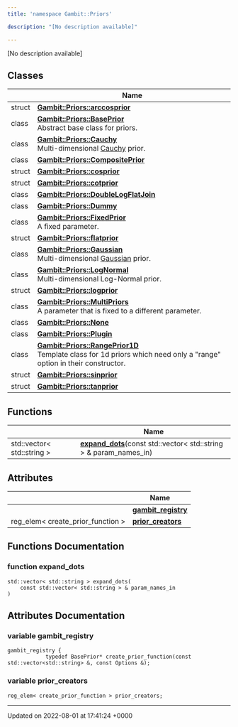 ```yaml
---
title: 'namespace Gambit::Priors'

description: "[No description available]"

---
```







[No description available]

## Classes

|                | Name           |
| -------------- | -------------- |
| struct | **[Gambit::Priors::arccosprior](/documentation/code/darkbit_development/classes/structgambit_1_1priors_1_1arccosprior/)**  |
| class | **[Gambit::Priors::BasePrior](/documentation/code/darkbit_development/classes/classgambit_1_1priors_1_1baseprior/)** <br>Abstract base class for priors.  |
| class | **[Gambit::Priors::Cauchy](/documentation/code/darkbit_development/classes/classgambit_1_1priors_1_1cauchy/)** <br>Multi-dimensional [Cauchy]() prior.  |
| class | **[Gambit::Priors::CompositePrior](/documentation/code/darkbit_development/classes/classgambit_1_1priors_1_1compositeprior/)**  |
| struct | **[Gambit::Priors::cosprior](/documentation/code/darkbit_development/classes/structgambit_1_1priors_1_1cosprior/)**  |
| struct | **[Gambit::Priors::cotprior](/documentation/code/darkbit_development/classes/structgambit_1_1priors_1_1cotprior/)**  |
| class | **[Gambit::Priors::DoubleLogFlatJoin](/documentation/code/darkbit_development/classes/classgambit_1_1priors_1_1doublelogflatjoin/)**  |
| class | **[Gambit::Priors::Dummy](/documentation/code/darkbit_development/classes/classgambit_1_1priors_1_1dummy/)**  |
| class | **[Gambit::Priors::FixedPrior](/documentation/code/darkbit_development/classes/classgambit_1_1priors_1_1fixedprior/)** <br>A fixed parameter.  |
| struct | **[Gambit::Priors::flatprior](/documentation/code/darkbit_development/classes/structgambit_1_1priors_1_1flatprior/)**  |
| class | **[Gambit::Priors::Gaussian](/documentation/code/darkbit_development/classes/classgambit_1_1priors_1_1gaussian/)** <br>Multi-dimensional [Gaussian]() prior.  |
| class | **[Gambit::Priors::LogNormal](/documentation/code/darkbit_development/classes/classgambit_1_1priors_1_1lognormal/)** <br>Multi-dimensional Log-Normal prior.  |
| struct | **[Gambit::Priors::logprior](/documentation/code/darkbit_development/classes/structgambit_1_1priors_1_1logprior/)**  |
| class | **[Gambit::Priors::MultiPriors](/documentation/code/darkbit_development/classes/classgambit_1_1priors_1_1multipriors/)** <br>A parameter that is fixed to a different parameter.  |
| class | **[Gambit::Priors::None](/documentation/code/darkbit_development/classes/classgambit_1_1priors_1_1none/)**  |
| class | **[Gambit::Priors::Plugin](/documentation/code/darkbit_development/classes/classgambit_1_1priors_1_1plugin/)**  |
| class | **[Gambit::Priors::RangePrior1D](/documentation/code/darkbit_development/classes/classgambit_1_1priors_1_1rangeprior1d/)** <br>Template class for 1d priors which need only a "range" option in their constructor.  |
| struct | **[Gambit::Priors::sinprior](/documentation/code/darkbit_development/classes/structgambit_1_1priors_1_1sinprior/)**  |
| struct | **[Gambit::Priors::tanprior](/documentation/code/darkbit_development/classes/structgambit_1_1priors_1_1tanprior/)**  |

## Functions

|                | Name           |
| -------------- | -------------- |
| std::vector< std::string > | **[expand_dots](/documentation/code/darkbit_development/namespaces/namespacegambit_1_1priors/#function-expand-dots)**(const std::vector< std::string > & param_names_in) |

## Attributes

|                | Name           |
| -------------- | -------------- |
| | **[gambit_registry](/documentation/code/darkbit_development/namespaces/namespacegambit_1_1priors/#variable-gambit-registry)**  |
| reg_elem< create_prior_function > | **[prior_creators](/documentation/code/darkbit_development/namespaces/namespacegambit_1_1priors/#variable-prior-creators)**  |


## Functions Documentation

### function expand_dots

```
std::vector< std::string > expand_dots(
    const std::vector< std::string > & param_names_in
)
```



## Attributes Documentation

### variable gambit_registry

```
gambit_registry { 
            typedef BasePrior* create_prior_function(const std::vector<std::string> &, const Options &);
```


### variable prior_creators

```
reg_elem< create_prior_function > prior_creators;
```





-------------------------------

Updated on 2022-08-01 at 17:41:24 +0000